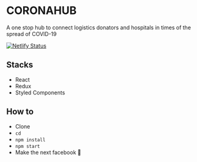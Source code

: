 # CORONAHUB
A one stop hub to connect logistics donators and hospitals in times of the spread of COVID-19

[![Netlify Status](https://api.netlify.com/api/v1/badges/d6e004d3-1b8d-4626-8021-861ce2659b35/deploy-status)](https://app.netlify.com/sites/coronahub/deploys)

## Stacks
* React
* Redux
* Styled Components

## How to
* Clone
* `cd`
* `npm install`
* `npm start`
* Make the next facebook 🤑
